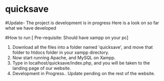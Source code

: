 # quicksave

#Update-
The project is development is in progress
Here is a look on so far what we have developed

#How to run
[ Pre-requisite: Should have xampp on your pc]
1. Download all the files into a folder named 'quicksave', and move that folder to htdocs folder in your xampp directory.
2. Now start running Apache, and MySQL on Xampp.
3. Type in localhost/quicksave/index.php, and you will be taken to the landing page of our website.
4. Development in Progress.. Update pending on the rest of the website.
